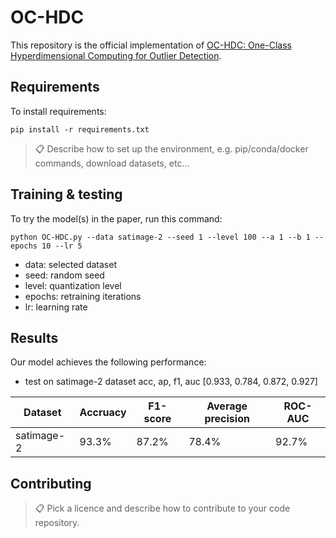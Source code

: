# OC-HDC

This repository is the official implementation of [OC-HDC: One-Class Hyperdimensional Computing for Outlier Detection](https://openreview.net/attachment?id=jUG3DQhUHve&name=pdf). 

## Requirements

To install requirements:

```setup
pip install -r requirements.txt
```

>📋  Describe how to set up the environment, e.g. pip/conda/docker commands, download datasets, etc...

## Training & testing

To try the model(s) in the paper, run this command:

```train
python OC-HDC.py --data satimage-2 --seed 1 --level 100 --a 1 --b 1 --epochs 10 --lr 5
```
* data: selected dataset
* seed: random seed
* level: quantization level
* epochs: retraining iterations
* lr: learning rate
## Results

Our model achieves the following performance:

* test on satimage-2 dataset
acc, ap, f1, auc
[0.933, 0.784, 0.872, 0.927]

|       Dataset      |     Accruacy     |     F1-score    |     Average precision     |     ROC-AUC      |
| ------------------ | ---------------- | --------------- | ------------------------- | ---------------- |
|     satimage-2     |      93.3%       |      87.2%      |          78.4%            |      92.7%       |


## Contributing


>📋  Pick a licence and describe how to contribute to your code repository. 

